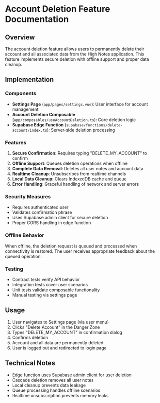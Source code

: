 # Account Deletion Feature Documentation

## Overview
The account deletion feature allows users to permanently delete their account and all associated data from the High Notes application. This feature implements secure deletion with offline support and proper data cleanup.

## Implementation

### Components
- **Settings Page** (`app/pages/settings.vue`): User interface for account management
- **Account Deletion Composable** (`app/composables/useAccountDeletion.ts`): Core deletion logic
- **Supabase Edge Function** (`supabase/functions/delete-account/index.ts`): Server-side deletion processing

### Features
1. **Secure Confirmation**: Requires typing "DELETE_MY_ACCOUNT" to confirm
2. **Offline Support**: Queues deletion operations when offline
3. **Complete Data Removal**: Deletes all user notes and account data
4. **Realtime Cleanup**: Unsubscribes from realtime channels
5. **Local Data Cleanup**: Clears IndexedDB cache and queue
6. **Error Handling**: Graceful handling of network and server errors

### Security Measures
- Requires authenticated user
- Validates confirmation phrase
- Uses Supabase admin client for secure deletion
- Proper CORS handling in edge function

### Offline Behavior
When offline, the deletion request is queued and processed when connectivity is restored. The user receives appropriate feedback about the queued operation.

### Testing
- Contract tests verify API behavior
- Integration tests cover user scenarios
- Unit tests validate composable functionality
- Manual testing via settings page

## Usage

1. User navigates to Settings page (via user menu)
2. Clicks "Delete Account" in the Danger Zone
3. Types "DELETE_MY_ACCOUNT" in confirmation dialog
4. Confirms deletion
5. Account and all data are permanently deleted
6. User is logged out and redirected to login page

## Technical Notes

- Edge function uses Supabase admin client for user deletion
- Cascade deletion removes all user notes
- Local cleanup prevents data leakage
- Queue processing handles offline scenarios
- Realtime unsubscription prevents memory leaks
